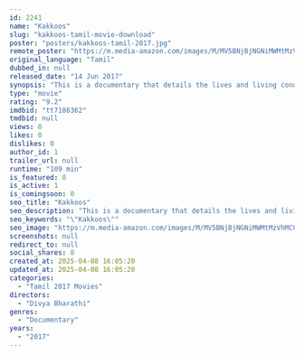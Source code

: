 ```yaml
---
id: 2241
name: "Kakkoos"
slug: "kakkoos-tamil-movie-download"
poster: "posters/kakkoos-tamil-2017.jpg"
remote_poster: "https://m.media-amazon.com/images/M/MV5BNjBjNGNiMWMtMzVhMC00NDkxLWE2ZjgtNzBlYzg4MTI5NmNkXkEyXkFqcGdeQXVyNzg4MTQ0OTc@._V1_SX300.jpg"
original_language: "Tamil"
dubbed_in: null
released_date: "14 Jun 2017"
synopsis: "This is a documentary that details the lives and living conditions of people engaged in manual scavenging."
type: "movie"
rating: "9.2"
imdbid: "tt7186362"
tmdbid: null
views: 0
likes: 0
dislikes: 0
author_id: 1
trailer_url: null
runtime: "109 min"
is_featured: 0
is_active: 1
is_comingsoon: 0
seo_title: "Kakkoos"
seo_description: "This is a documentary that details the lives and living conditions of people engaged in manual scavenging."
seo_keywords: "\"Kakkoos\""
seo_image: "https://m.media-amazon.com/images/M/MV5BNjBjNGNiMWMtMzVhMC00NDkxLWE2ZjgtNzBlYzg4MTI5NmNkXkEyXkFqcGdeQXVyNzg4MTQ0OTc@._V1_SX300.jpg"
screenshots: null
redirect_to: null
social_shares: 0
created_at: 2025-04-08 16:05:20
updated_at: 2025-04-08 16:05:20
categories:
  - "Tamil 2017 Movies"
directors:
  - "Divya Bharathi"
genres:
  - "Documentary"
years:
  - "2017"
---
```

